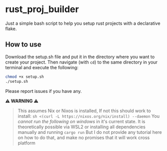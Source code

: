 # rust_proj_builder
Just a simple bash script to help you setup rust projects with a declarative flake.

## How to use

Download the setup.sh file and put it in the directory where you want to create your project.
Then navigate (with `cd`) to the same directory in your terminal and execute the following:
```bash
chmod +x setup.sh
./setup.sh
```
Please report issues if you have any.

**⚠️ WARNING ⚠️**
> This assumes Nix or Nixos is installed, If not this should work to install: `sh <(curl -L https://nixos.org/nix/install) --daemon`
> You *cannot run the following on windows* in it's current state.
> It is theoretically possible via WSL2 or installing all dependencies manually and running `cargo run`
> But I do not provide any tutorial here on how to do that, and make no promises that it will work cross platform
